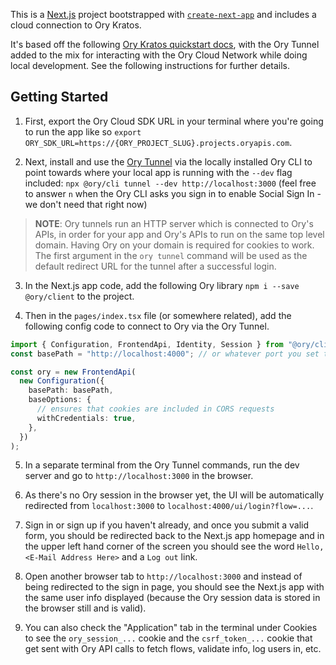 This is a [Next.js](https://nextjs.org/) project bootstrapped with [`create-next-app`](https://github.com/vercel/next.js/tree/canary/packages/create-next-app) and includes a cloud connection to Ory Kratos.

It's based off the following [Ory Kratos quickstart docs](https://www.ory.sh/docs/getting-started/integrate-auth/nextjs), with the Ory Tunnel added to the mix for interacting with the Ory Cloud Network while doing local development. See the following instructions for further details.

## Getting Started

1. First, export the Ory Cloud SDK URL in your terminal where you're going to run the app like so `export ORY_SDK_URL=https://{ORY_PROJECT_SLUG}.projects.oryapis.com`.

2. Next, install and use the [Ory Tunnel](https://www.ory.sh/docs/cli/ory-tunnel#developing-locally) via the locally installed Ory CLI to point towards where your local app is running with the `--dev` flag included: `npx @ory/cli tunnel --dev http://localhost:3000` (feel free to answer `n` when the Ory CLI asks you sign in to enable Social Sign In - we don't need that right now)

> **NOTE**: Ory tunnels run an HTTP server which is connected to Ory's APIs, in order for your app and Ory's APIs to run on the same top level domain. Having Ory on your domain is required for cookies to work. The first argument in the `ory tunnel` command will be used as the default redirect URL for the tunnel after a successful login.

3. In the Next.js app code, add the following Ory library `npm i --save @ory/client` to the project.

4. Then in the `pages/index.tsx` file (or somewhere related), add the following config code to connect to Ory via the Ory Tunnel.

```typescript
import { Configuration, FrontendApi, Identity, Session } from "@ory/client";
const basePath = "http://localhost:4000"; // or whatever port you set the Ory tunnel to run at

const ory = new FrontendApi(
  new Configuration({
    basePath: basePath,
    baseOptions: {
      // ensures that cookies are included in CORS requests
      withCredentials: true,
    },
  })
);
```

5. In a separate terminal from the Ory Tunnel commands, run the dev server and go to `http://localhost:3000` in the browser.

6. As there's no Ory session in the browser yet, the UI will be automatically redirected from `localhost:3000` to `localhost:4000/ui/login?flow=...`.

7. Sign in or sign up if you haven't already, and once you submit a valid form, you should be redirected back to the Next.js app homepage and in the upper left hand corner of the screen you should see the word `Hello, <E-Mail Address Here>` and a `Log out` link.

8. Open another browser tab to `http://localhost:3000` and instead of being redirected to the sign in page, you should see the Next.js app with the same user info displayed (because the Ory session data is stored in the browser still and is valid).

9. You can also check the "Application" tab in the terminal under Cookies to see the `ory_session_...` cookie and the `csrf_token_...` cookie that get sent with Ory API calls to fetch flows, validate info, log users in, etc.
